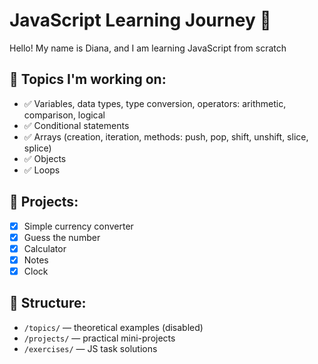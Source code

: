 # JavaScript Learning Journey 🚀

Hello! My name is Diana, and I am learning JavaScript from scratch

## 🧩 Topics I'm working on:

-  ✅ Variables, data types, type conversion, operators: arithmetic, comparison, logical
-  ✅ Conditional statements
-  ✅ Arrays (creation, iteration, methods: push, pop, shift, unshift, slice, splice)
-  ✅ Objects
-  ✅ Loops

## 🧪 Projects:

-  [x] Simple currency converter
-  [x] Guess the number
-  [x] Calculator
-  [x] Notes
-  [x] Clock

## 📁 Structure:

-  `/topics/` — theoretical examples (disabled)
-  `/projects/` — practical mini-projects
-  `/exercises/` — JS task solutions
